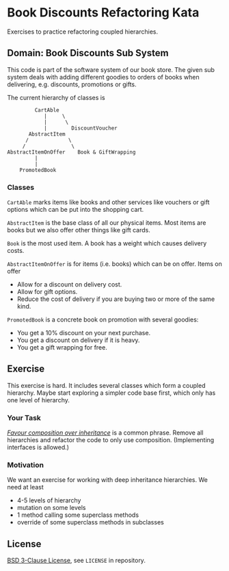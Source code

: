 ﻿# Book Discounts Refactoring Kata

Exercises to practice refactoring coupled hierarchies.

## Domain: Book Discounts Sub System

This code is part of the software system of our book store. The given sub system
deals with adding different goodies to orders of books when delivering, e.g. 
discounts, promotions or gifts.

The current hierarchy of classes is
 
             CartAble
                |     \
                |      \
                |        DiscountVoucher
           AbstractItem      
          /             \
         /               \
    AbstractItemOnOffer    Book & GiftWrapping
             |
             |
        PromotedBook

### Classes

`CartAble` marks items like books and other services like vouchers or gift options which can be put into the shopping cart.

`AbstractItem` is the base class of all our physical items. Most items are books but we also offer other things like gift cards.

`Book` is the most used item. A book has a weight which causes delivery costs.

`AbstractItemOnOffer` is for items (i.e. books) which can be on offer. Items on offer

* Allow for a discount on delivery cost.
* Allow for gift options.
* Reduce the cost of delivery if you are buying two or more of the same kind.

`PromotedBook` is a concrete book on promotion with several goodies:

* You get a 10% discount on your next purchase.
* You get a discount on delivery if it is heavy.
* You get a gift wrapping for free.

## Exercise

This exercise is hard. It includes several classes which form a coupled hierarchy.
Maybe start exploring a simpler code base first, which only has one level of hierarchy.

### Your Task

*[Favour composition over inheritance](https://stackoverflow.com/questions/49002/prefer-composition-over-inheritance)*
is a common phrase. Remove all hierarchies and refactor the code to only use composition. 
(Implementing interfaces is allowed.)

### Motivation

We want an exercise for working with deep inheritance hierarchies. We need at least

* 4-5 levels of hierarchy
* mutation on some levels
* 1 method calling some superclass methods
* override of some superclass methods in subclasses

## License

[BSD 3-Clause License](https://opensource.org/licenses/BSD-3-Clause), see `LICENSE` in repository.
